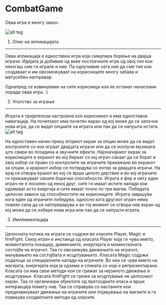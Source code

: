 CombatGame
==========

Оваа игра е многу закон.

![alt tag](https://raw.githubusercontent.com/ProektVizuelno/CombatGame/master/CombatGame/CombatGame/prntScrGame1.png)

1. Опис на апликацијата
-----------------------

Оваа апликација е едноставна игра која симулира борење на двајца играчи. Идејата ја добивме од веќе постоечките игри од овој тип кои некогаш сме ги играле и ние. Па одлучивме сега ние да сме тие кои создаваат и им овозможуваат на корисниците многу забава и меѓусебен натпревар. 

Однапред се извинуваме на сите корисници кои ќе останат ненаспани поради оваа игра. :)


2. Упатство за играње
----------------------

Играта е пријателски настроена кон корисникот и има едноставна навигација. На почетокот има почетен екран од кој може да се започне нова игра, да се видат опциите на играта или пак да се напушти истата.
![alt tag](https://raw.githubusercontent.com/ProektVizuelno/CombatGame/master/CombatGame/CombatGame/prntScrMainForm.png)

На едноставен начин преку вториот екран за опции може да се видат контролите со кои играат двајцата играчи или да се исклучи музиката што свири во позадина и звучните ефекти. Најзначајниот екран за корисниците е екранот во кој бираат со кој играч сакаат да се борат и овој избор се прави со контролите на играчите прикажани во екранот за опции, а крајниот избор се потврдува со ентер за двајцата играчи. На крај се отвора еранот во кој се врши целото дејствие и во кој играчите ги прикажуваат своите боречки способности. Играта е фер и ниту еден играч не е посилен од некој друг, сите ги имаат истите напади кои одземаат исто енергија и сите имаат точно по три магии. Победата целосно зависи од способностите на корисниците. Играта завршува кога еден од играчите победува, односно кога другиот играч нема повеќе сила да се натпреварува и во тој момент се отвора нов екран од кој може да се избере нова игра или пак да се напушти играта. 

3. Имплементација
-----------------

Целосната логика на играта се содржи во класите Player, Magic и frmFight. Секој играч е инстанца од класата Player која ги чува името, моменталнта локација, димензиите, енергијата и моменталната состојба на играчот. Таа го овозмжува движењето на играчот, менувањето на состојбата и исцртувањето. Класата Magic содржи податоци за специјалните напади на играчите. Во неа се чува името на магијата, енергијата која ја одзема и сликата со која е репрезентирана. Класата си има свои методи кои се грижат за нејзиното движење и исцртување. Класата frmFight се грижи за исцртување не целосниот екран. Таа ги организира објектите од претходните класи и врши интеракција помеѓу нив. Таа се справува со настаните кои предизвикуваат движење на играчите или појавување на магиите и ги повикува соодветните методи од класите. 
